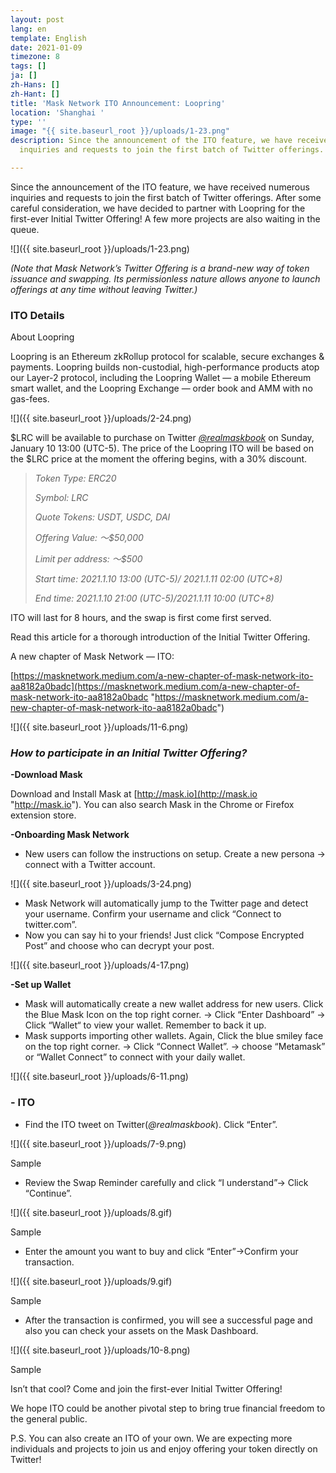 ```yaml
---
layout: post
lang: en
template: English
date: 2021-01-09
timezone: 8
tags: []
ja: []
zh-Hans: []
zh-Hant: []
title: 'Mask Network ITO Announcement: Loopring'
location: 'Shanghai '
type: ''
image: "{{ site.baseurl_root }}/uploads/1-23.png"
description: Since the announcement of the ITO feature, we have received numerous
  inquiries and requests to join the first batch of Twitter offerings.

---
```

Since the announcement of the ITO feature, we have received numerous inquiries and requests to join the first batch of Twitter offerings. After some careful consideration, we have decided to partner with Loopring for the first-ever Initial Twitter Offering! A few more projects are also waiting in the queue.

![]({{ site.baseurl_root }}/uploads/1-23.png)

_(Note that Mask Network’s Twitter Offering is a brand-new way of token issuance and swapping. Its permissionless nature allows anyone to launch offerings at any time without leaving Twitter.)_

### **ITO Details**

About Loopring

Loopring is an Ethereum zkRollup protocol for scalable, secure exchanges & payments. Loopring builds non-custodial, high-performance products atop our Layer-2 protocol, including the Loopring Wallet — a mobile Ethereum smart wallet, and the Loopring Exchange — order book and AMM with no gas-fees.

![]({{ site.baseurl_root }}/uploads/2-24.png)

$LRC will be available to purchase on Twitter [_@realmaskbook_](https://twitter.com/realmaskbook) on Sunday, January 10 13:00 (UTC-5). The price of the Loopring ITO will be based on the $LRC price at the moment the offering begins, with a 30% discount.

> _Token Type: ERC20_
>
> _Symbol: LRC_
>
> _Quote Tokens: USDT, USDC, DAI_
>
> _Offering Value: ～$50,000_
>
> _Limit per address: ～$500_
>
> _Start time: 2021.1.10 13:00 (UTC-5)/ 2021.1.11 02:00 (UTC+8)_
>
> _End time: 2021.1.10 21:00 (UTC-5)/2021.1.11 10:00 (UTC+8)_

ITO will last for 8 hours, and the swap is first come first served.

Read this article for a thorough introduction of the Initial Twitter Offering.

A new chapter of Mask Network — ITO:

[https://masknetwork.medium.com/a-new-chapter-of-mask-network-ito-aa8182a0badc](https://masknetwork.medium.com/a-new-chapter-of-mask-network-ito-aa8182a0badc "https://masknetwork.medium.com/a-new-chapter-of-mask-network-ito-aa8182a0badc")

![]({{ site.baseurl_root }}/uploads/11-6.png)

### **_How to participate in an Initial Twitter Offering?_**

**-Download Mask**

Download and Install Mask at [http://mask.io](http://mask.io "http://mask.io"). You can also search Mask in the Chrome or Firefox extension store.

**-Onboarding Mask Network**

* New users can follow the instructions on setup. Create a new persona → connect with a Twitter account.

![]({{ site.baseurl_root }}/uploads/3-24.png)

* Mask Network will automatically jump to the Twitter page and detect your username. Confirm your username and click “Connect to twitter.com”.
* Now you can say hi to your friends! Just click “Compose Encrypted Post” and choose who can decrypt your post.

![]({{ site.baseurl_root }}/uploads/4-17.png)

**-Set up Wallet**

* Mask will automatically create a new wallet address for new users. Click the Blue Mask Icon on the top right corner. → Click “Enter Dashboard” → Click “Wallet“ to view your wallet. Remember to back it up.
* Mask supports importing other wallets. Again, Click the blue smiley face on the top right corner. → Click “Connect Wallet”. → choose “Metamask” or “Wallet Connect” to connect with your daily wallet.

![]({{ site.baseurl_root }}/uploads/6-11.png)

### **- ITO**

* Find the ITO tweet on Twitter(_@realmaskbook_). Click “Enter”.

![]({{ site.baseurl_root }}/uploads/7-9.png)

Sample

* Review the Swap Reminder carefully and click “I understand”→ Click “Continue”.

![]({{ site.baseurl_root }}/uploads/8.gif)

Sample

* Enter the amount you want to buy and click “Enter”→Confirm your transaction.

![]({{ site.baseurl_root }}/uploads/9.gif)

Sample

* After the transaction is confirmed, you will see a successful page and also you can check your assets on the Mask Dashboard.

![]({{ site.baseurl_root }}/uploads/10-8.png)

Sample

Isn’t that cool? Come and join the first-ever Initial Twitter Offering!

We hope ITO could be another pivotal step to bring true financial freedom to the general public.

P.S. You can also create an ITO of your own. We are expecting more individuals and projects to join us and enjoy offering your token directly on Twitter!